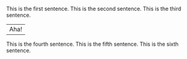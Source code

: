 This is the first sentence.
This is the second sentence.
This is the third sentence.

<table attribute="value">
  <tr>
    <td>Aha!</td>
  </tr>
</table>

This is the fourth sentence.
This is the fifth sentence.
This is the sixth sentence.

